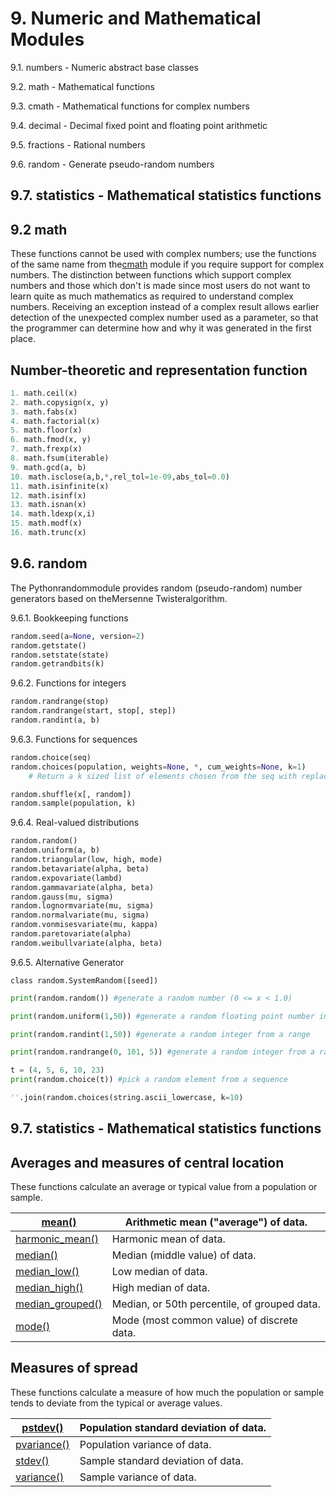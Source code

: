 # 9. Numeric and Mathematical Modules

9.1. numbers - Numeric abstract base classes

9.2. math - Mathematical functions

9.3. cmath - Mathematical functions for complex numbers

9.4. decimal - Decimal fixed point and floating point arithmetic

9.5. fractions - Rational numbers

9.6. random - Generate pseudo-random numbers

## 9.7. statistics - Mathematical statistics functions

## 9.2 math

These functions cannot be used with complex numbers; use the functions of the same name from the[cmath](https://docs.python.org/3/library/cmath.html#module-cmath) module if you require support for complex numbers. The distinction between functions which support complex numbers and those which don't is made since most users do not want to learn quite as much mathematics as required to understand complex numbers. Receiving an exception instead of a complex result allows earlier detection of the unexpected complex number used as a parameter, so that the programmer can determine how and why it was generated in the first place.

## Number-theoretic and representation function

```python
1. math.ceil(x)
2. math.copysign(x, y)
3. math.fabs(x)
4. math.factorial(x)
5. math.floor(x)
6. math.fmod(x, y)
7. math.frexp(x)
8. math.fsum(iterable)
9. math.gcd(a, b)
10. math.isclose(a,b,*,rel_tol=1e-09,abs_tol=0.0)
11. math.isinfinite(x)
12. math.isinf(x)
13. math.isnan(x)
14. math.ldexp(x,i)
15. math.modf(x)
16. math.trunc(x)
```

## 9.6. random

The Pythonrandommodule provides random (pseudo-random) number generators based on theMersenne Twisteralgorithm.

9.6.1. Bookkeeping functions

```python
random.seed(a=None, version=2)
random.getstate()
random.setstate(state)
random.getrandbits(k)
```

9.6.2. Functions for integers

```python
random.randrange(stop)
random.randrange(start, stop[, step])
random.randint(a, b)
```

9.6.3. Functions for sequences

```python
random.choice(seq)
random.choices(population, weights=None, *, cum_weights=None, k=1)
    # Return a k sized list of elements chosen from the seq with replacement. If the seq is empty, raises IndexError

random.shuffle(x[, random])
random.sample(population, k)
```

9.6.4. Real-valued distributions

```python
random.random()
random.uniform(a, b)
random.triangular(low, high, mode)
random.betavariate(alpha, beta)
random.expovariate(lambd)
random.gammavariate(alpha, beta)
random.gauss(mu, sigma)
random.lognormvariate(mu, sigma)
random.normalvariate(mu, sigma)
random.vonmisesvariate(mu, kappa)
random.paretovariate(alpha)
random.weibullvariate(alpha, beta)
```

9.6.5. Alternative Generator

`class random.SystemRandom([seed])`

```python
print(random.random()) #generate a random number (0 <= x < 1.0)

print(random.uniform(1,50)) #generate a random floating point number in a specified range

print(random.randint(1,50)) #generate a random integer from a range

print(random.randrange(0, 101, 5)) #generate a random integer from a range, but with astep(of the lower bound)

t = (4, 5, 6, 10, 23)
print(random.choice(t)) #pick a random element from a sequence

''.join(random.choices(string.ascii_lowercase, k=10)
```

## 9.7. statistics - Mathematical statistics functions

## Averages and measures of central location

These functions calculate an average or typical value from a population or sample.

| [mean()](https://docs.python.org/3/library/statistics.html#statistics.mean)                     | Arithmetic mean ("average") of data.         |
|-----------------------|-------------------------------------------------|
| [harmonic_mean()](https://docs.python.org/3/library/statistics.html#statistics.harmonic_mean)   | Harmonic mean of data.                       |
| [median()](https://docs.python.org/3/library/statistics.html#statistics.median)                 | Median (middle value) of data.               |
| [median_low()](https://docs.python.org/3/library/statistics.html#statistics.median_low)         | Low median of data.                          |
| [median_high()](https://docs.python.org/3/library/statistics.html#statistics.median_high)       | High median of data.                         |
| [median_grouped()](https://docs.python.org/3/library/statistics.html#statistics.median_grouped) | Median, or 50th percentile, of grouped data. |
| [mode()](https://docs.python.org/3/library/statistics.html#statistics.mode)                     | Mode (most common value) of discrete data.   |

## Measures of spread

These functions calculate a measure of how much the population or sample tends to deviate from the typical or average values.

| [pstdev()](https://docs.python.org/3/library/statistics.html#statistics.pstdev)       | Population standard deviation of data. |
|--------------------|----------------------------------------------------|
| [pvariance()](https://docs.python.org/3/library/statistics.html#statistics.pvariance) | Population variance of data.           |
| [stdev()](https://docs.python.org/3/library/statistics.html#statistics.stdev)         | Sample standard deviation of data.     |
| [variance()](https://docs.python.org/3/library/statistics.html#statistics.variance)   | Sample variance of data.               |
